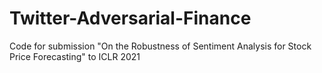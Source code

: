 # Twitter-Adversarial-Finance

Code for submission "On the Robustness of Sentiment Analysis for Stock Price Forecasting" to ICLR 2021
